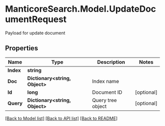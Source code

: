 # ManticoreSearch.Model.UpdateDocumentRequest
Payload for update document

## Properties

Name | Type | Description | Notes
------------ | ------------- | ------------- | -------------
**Index** | **string** |  | 
**Doc** | **Dictionary&lt;string, Object&gt;** | Index name | 
**Id** | **long** | Document ID | [optional] 
**Query** | **Dictionary&lt;string, Object&gt;** | Query tree object | [optional] 

[[Back to Model list]](../README.md#documentation-for-models) [[Back to API list]](../README.md#documentation-for-api-endpoints) [[Back to README]](../README.md)

